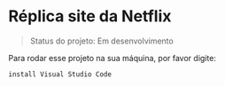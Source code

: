 <h1>Réplica site da Netflix</h1>

> Status do projeto: Em desenvolvimento

Para rodar esse projeto na sua máquina, por favor digite:

```
install Visual Studio Code
```
